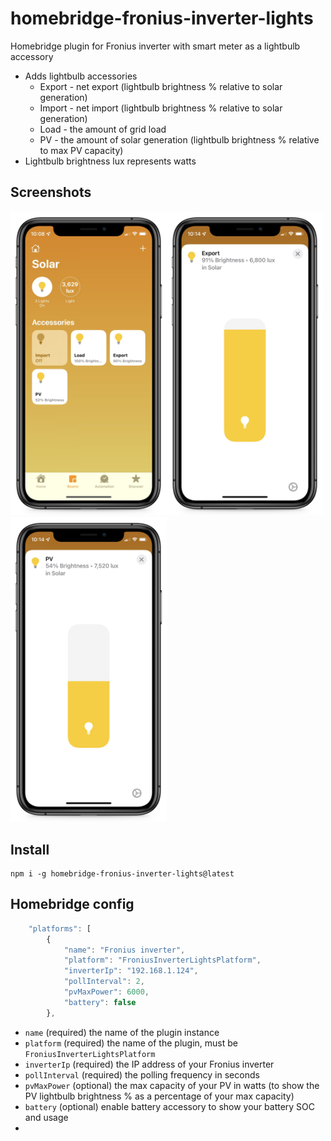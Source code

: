 # homebridge-fronius-inverter-lights
 Homebridge plugin for Fronius inverter with smart meter as a lightbulb accessory
 
- Adds lightbulb accessories
  - Export - net export (lightbulb brightness % relative to solar generation)
  - Import - net import (lightbulb brightness % relative to solar generation)
  - Load - the amount of grid load
  - PV - the amount of solar generation (lightbulb brightness % relative to max PV capacity)
- Lightbulb brightness lux represents watts

## Screenshots

<img src="https://raw.githubusercontent.com/longzheng/homebridge-fronius-inverter-lights/master/docs/screenshot1.JPEG" width="250"><img src="https://raw.githubusercontent.com/longzheng/homebridge-fronius-inverter-lights/master/docs/screenshot2.JPEG" width="250"><img src="https://raw.githubusercontent.com/longzheng/homebridge-fronius-inverter-lights/master/docs/screenshot3.JPEG" width="250">

## Install

```
npm i -g homebridge-fronius-inverter-lights@latest
```

## Homebridge config

```javascript
    "platforms": [
        {
            "name": "Fronius inverter",
            "platform": "FroniusInverterLightsPlatform",
            "inverterIp": "192.168.1.124",
            "pollInterval": 2,
            "pvMaxPower": 6000,
            "battery": false
        },

```
- `name` (required) the name of the plugin instance
- `platform` (required) the name of the plugin, must be `FroniusInverterLightsPlatform`
- `inverterIp` (required) the IP address of your Fronius inverter
- `pollInterval` (required) the polling frequency in seconds
- `pvMaxPower` (optional) the max capacity of your PV in watts (to show the PV lightbulb brightness % as a percentage of your max capacity)
- `battery` (optional) enable battery accessory to show your battery SOC and usage
- 

